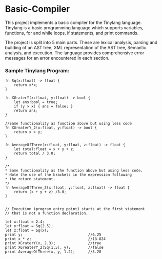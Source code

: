 # Basic-Compiler

This project implements a basic complier for the Tinylang language. Tinylang is a basic programming language which supports variables, functions, for and while loops, if statements, and print commands. 

The project is split into 5 main parts. These are lexical analysis, parsing and building of an AST tree, XML representation of the AST tree, Semantic analysis, and execution. The language provides comprehensive error messages for an error encountered in each section. 

### Sample Tinylang Program:
```
fn Sq(x:float) -> float {
    return x*x;
}

fn XGraterY(x:float, y:float) -> bool {
    let ans:bool = true;
    if (y > x) { ans = false; }
    return ans;
}

//Same functionality as function above but using less code
fn XGreaterY_2(x:float, y:float) -> bool {
    return x > y;
}

fn AverageOfThree(x:float, y:float, z:float) -> float {
    let total:float = x + y + z;
    return total / 3.0;
}

/*
* Same functionality as the function above but using less code.
* Note the use of the brackets in the expression following 
* the return statement.
*/
fn AverageOfThree_2(x:float, y:float, z:float) -> float {
    return (x + y + z) /3.0;
}


// Execution (program entry point) starts at the first statement
// that is not a function declaration.

let x:float = 2.4;
let y:float = Sq(2.5);
let z:float = Sq(x);
print y;                              //6.25
print x * z;                          //13.824
print XGraterY(x, 2.3);               //true
print XGreaterY_2(Sq(1.5), y);        //false
print AverageOfThree(x, y, 1.2);      //3.28
```
